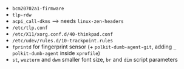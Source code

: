 - `bcm20702a1-firmware`
- `tlp-rdw`
- `acpi_call-dkms` --> needs `linux-zen-headers`
- `/etc/tlp.conf`
- `/etc/X11/xorg.conf.d/40-thinkpad.conf`
- `/etc/udev/rules.d/10-trackpoint.rules`
- `fprintd` for fingerprint sensor (+ `polkit-dumb-agent-git`, adding `_ polkit-dumb-agent` inside `xprofile`)
- `st`, `wezterm` and `dwm` smaller font size, `br` and `dim` script parameters
